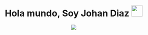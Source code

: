 <h1 align="center"><b>Hola mundo, Soy Johan Diaz </b><img src="https://media.giphy.com/media/hvRJCLFzcasrR4ia7z/giphy.gif" width="35"></h1>
<p align="center">
  <a href="https://github.com/DenverCoder1/readme-typing-svg"><img src="https://readme-typing-svg.herokuapp.com?lines=Aprendiz+ Full+Stack;ML%20|%20Algorithms%20|%20OOP%20;Always%20learning%20new%20things&center=true&width=500&height=50"></a>
</p>
